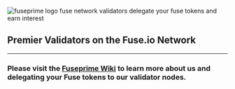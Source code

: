 ![fuseprime logo fuse network validators delegate your fuse tokens and earn interest](https://fuseprime.com/wp-content/uploads/2020/08/fuseprime_logo_small.png)
## Premier Validators on the Fuse.io Network
---
### Please visit the [Fuseprime Wiki](https://github.com/fuseprime/fuse_io_validator/wiki) to learn more about us and delegating your Fuse tokens to our validator nodes.

